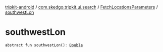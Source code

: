 [tripkit-android](../../index.md) / [com.skedgo.tripkit.ui.search](../index.md) / [FetchLocationsParameters](index.md) / [southwestLon](./southwest-lon.md)

# southwestLon

`abstract fun southwestLon(): `[`Double`](https://kotlinlang.org/api/latest/jvm/stdlib/kotlin/-double/index.html)